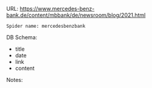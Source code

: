 URL: https://www.mercedes-benz-bank.de/content/mbbank/de/newsroom/blog/2021.html

    Spider name: mercedesbenzbank

DB Schema:
- title
- date
- link
- content

Notes: